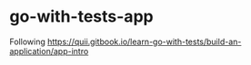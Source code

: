 # go-with-tests-app
Following https://quii.gitbook.io/learn-go-with-tests/build-an-application/app-intro
